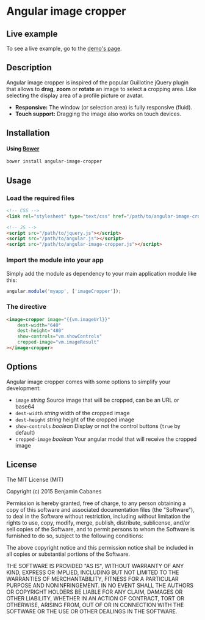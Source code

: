 # Angular image cropper

## Live example

To see a live example, go to the [demo's page](#).


## Description

Angular image cropper is inspired of the popular Guillotine jQuery plugin
that allows to **drag**, **zoom** or **rotate** an image to select a cropping area.
Like selecting the display area of a profile picture or avatar.

* **Responsive:** The window (or selection area) is fully responsive (fluid).
* **Touch support:** Dragging the image also works on touch devices.

## Installation

#### Using [Bower](http://bower.io/)

```bash
bower install angular-image-cropper
```

## Usage

### Load the required files

```html
<!-- CSS -->
<link rel="stylesheet" type="text/css" href="/path/to/angular-image-cropper.css">

<!-- JS -->
<script src="/path/to/jquery.js"></script>
<script src="/path/to/angular.js"></script>
<script src="/path/to/angular-image-cropper.js"></script>
```



### Import the module into your app

Simply add the module as dependency to your main application module like this:

```javascript
angular.module('myapp', ['imageCropper']);
```

### The directive

```html
<image-cropper image="{{vm.imageUrl}}"
    dest-width="640"
    dest-height="480"
    show-controls="vm.showControls"
    cropped-image="vm.imageResult"
></image-cropper>
```

## Options

Angular image cropper comes with some options to simplify your development:

* `image` _string_ Source image that will be cropped, can be an URL or base64
* `dest-width` _string_ width of the cropped image
* `dest-height` _string_ height of the cropped image
* `show-controls` _boolean_ Display or not the control buttons (`true` by default)
* `cropped-image` _boolean_ Your angular model that will receive the cropped image

## License

The MIT License (MIT)

Copyright (c) 2015 Benjamin Cabanes

Permission is hereby granted, free of charge, to any person obtaining a copy of this software and associated documentation files (the "Software"), to deal in the Software without restriction, including without limitation the rights to use, copy, modify, merge, publish, distribute, sublicense, and/or sell copies of the Software, and to permit persons to whom the Software is furnished to do so, subject to the following conditions:

The above copyright notice and this permission notice shall be included in all copies or substantial portions of the Software.

THE SOFTWARE IS PROVIDED "AS IS", WITHOUT WARRANTY OF ANY KIND, EXPRESS OR IMPLIED, INCLUDING BUT NOT LIMITED TO THE WARRANTIES OF MERCHANTABILITY, FITNESS FOR A PARTICULAR PURPOSE AND NONINFRINGEMENT. IN NO EVENT SHALL THE AUTHORS OR COPYRIGHT HOLDERS BE LIABLE FOR ANY CLAIM, DAMAGES OR OTHER LIABILITY, WHETHER IN AN ACTION OF CONTRACT, TORT OR OTHERWISE, ARISING FROM, OUT OF OR IN CONNECTION WITH THE SOFTWARE OR THE USE OR OTHER DEALINGS IN THE SOFTWARE.
